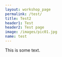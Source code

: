 ```yaml
---
layout: workshop_page
permalink: /test/
title: Test2
header1: Test
header2: Test page
image: /images/pic01.jpg
name: test
---
```


This is some text.
